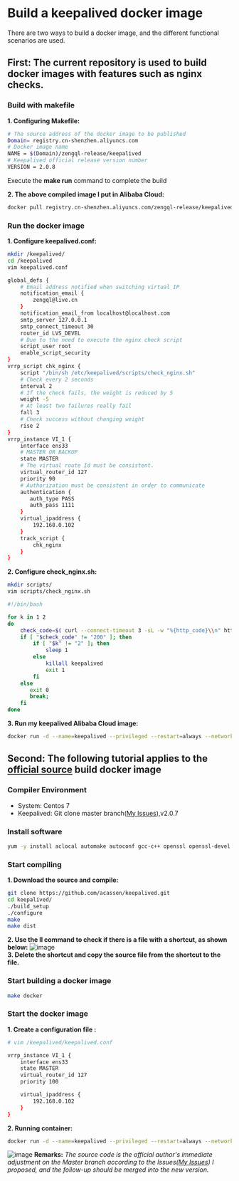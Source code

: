# Build a keepalived docker image
There are two ways to build a docker image, and the different functional scenarios are used.
## First: The current repository is used to build docker images with features such as nginx checks.

### Build with makefile
**1. Configuring Makefile:**
``` bash
# The source address of the docker image to be published
Domain= registry.cn-shenzhen.aliyuncs.com
# Docker image name
NAME = $(Domain)/zengql-release/keepalived
# Keepalived official release version number
VERSION = 2.0.8
```
Execute the **make run** command to complete the build

**2. The above compiled image I put in Alibaba Cloud:**
``` bash
docker pull registry.cn-shenzhen.aliyuncs.com/zengql-release/keepalived:2.0.7
```
### Run the docker image
**1. Configure keepalived.conf:**
``` bash
mkdir /keepalived/
cd /keepalived
vim keepalived.conf
```
``` bash
global_defs {
    # Email address notified when switching virtual IP
    notification_email {
        zengql@live.cn
    }
    notification_email_from localhost@localhost.com
    smtp_server 127.0.0.1
    smtp_connect_timeout 30
    router_id LVS_DEVEL
    # Due to the need to execute the nginx check script
    script_user root
    enable_script_security
}
vrrp_script chk_nginx {
    script "/bin/sh /etc/keepalived/scripts/check_nginx.sh"
    # Check every 2 seconds
    interval 2
    # If the check fails, the weight is reduced by 5
    weight -5
    # At least two failures really fail
    fall 3
    # Check success without changing weight
    rise 2
}
vrrp_instance VI_1 {
    interface ens33
    # MASTER OR BACKUP
    state MASTER
    # The virtual route Id must be consistent.
    virtual_router_id 127
    priority 90
    # Authorization must be consistent in order to communicate
    authentication {
       auth_type PASS
       auth_pass 1111
    }
    virtual_ipaddress {
        192.168.0.102
    }
    track_script {
        chk_nginx
    }
}
```
**2. Configure check_nginx.sh:**
``` bash
mkdir scripts/
vim scripts/check_nginx.sh
```
``` bash
#!/bin/bash

for k in 1 2
do
    check_code=$( curl --connect-timeout 3 -sL -w "%{http_code}\\n" http://localhost:80 -o /dev/null )
    if [ "$check_code" != "200" ]; then
        if [ "$k" != "2" ]; then
            sleep 1
        else
            killall keepalived
            exit 1
        fi
    else
       exit 0
       break;
    fi
done
```
**3. Run my keepalived Alibaba Cloud image:**
``` bash
docker run -d --name=keepalived --privileged --restart=always --network=host -v /keepalived/:/etc/keepalived/ registry.cn-shenzhen.aliyuncs.com/zengql-release/keepalived:2.0.7
```

## Second: The following tutorial applies to the [official source](https://github.com/acassen/keepalived) build docker image

### Compiler Environment

* System: Centos 7
* Keepalived: Git clone master branch([My Issues](https://github.com/acassen/keepalived/issues/987)),v2.0.7

### Install software

``` bash
yum -y install aclocal automake autoconf gcc-c++ openssl openssl-devel libnl libnl-devel libnfnetlink-devel
```

### Start compiling

**1. Download the source and compile:**

``` bash
git clone https://github.com/acassen/keepalived.git
cd keepalived/
./build_setup
./configure
make
make dist
```

**2. Use the ll command to check if there is a file with a shortcut, as shown below:**
![image](https://user-images.githubusercontent.com/7374317/44624524-1b31d400-a923-11e8-99be-aebae62c506b.png)  
**3. Delete the shortcut and copy the source file from the shortcut to the file.**

### Start building a docker image

``` bash
make docker
```

### Start the docker image

**1. Create a configuration file :**

``` bash
# vim /keepalived/keepalived.conf

vrrp_instance VI_1 {
    interface ens33
    state MASTER
    virtual_router_id 127
    priority 100

    virtual_ipaddress {
        192.168.0.102
    }
}
```

**2. Running container:**

``` bash
docker run -d --name=keepalived --privileged --restart=always --network=host -v /keepalived/keepalived.conf:/usr/local/etc/keepalived/keepalived.conf keepalived
```

![image](https://user-images.githubusercontent.com/7374317/44624682-15d68880-a927-11e8-8b48-20ab48ad083c.png)
**Remarks:** _The source code is the official author's immediate adjustment on the Master branch according to the Issues([My Issues](https://github.com/acassen/keepalived/issues/987)) I proposed, and the follow-up should be merged into the new version._

